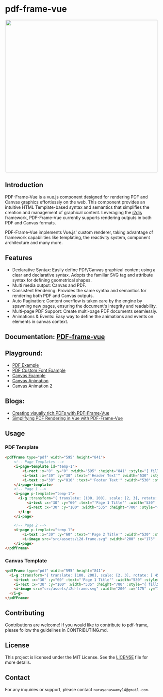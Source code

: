 # pdf-frame-vue

<p align="center">
  <img src="https://github.com/I2Djs/pdf-frame/blob/main/assets/pdf-frame.svg?raw=true" width=500>
</p>

## Introduction

PDF-Frame-Vue is a vue.js component designed for rendering PDF and Canvas graphics effortlessly on the web. This component provides an intuitive HTML Template-based syntax and semantics that simplifies the creation and management of graphical content. Leveraging the [i2djs](https://github.com/I2Djs/I2Djs) framework, PDF-Frame-Vue currently supports rendering outputs in both PDF and Canvas formats.

PDF-Frame-Vue implements Vue.js' custom renderer, taking advantage of framework capabilities like templating, the reactivity system, component architecture and many more.

## Features

* Declarative Syntax: Easily define PDF/Canvas graphical content using a clear and declarative syntax. Adopts the familiar SVG tag and attribute syntax for defining geometrical shapes.
* Multi media output: Canvas and PDF.
* Consistent Rendering: Provides the same syntax and semantics for rendering both PDF and Canvas outputs.
* Auto Pagination: Content overflow is taken care by the engine by spawning new pages, ensuring the document's integrity and readability.
* Multi-page PDF Support: Create multi-page PDF documents seamlessly.
* Animations & Events: Easy way to define the animations and events on elements in canvas context.

## Documentation: [PDF-frame-vue](https://github.com/I2Djs/pdf-frame/wiki/pdf%E2%80%90frame%E2%80%90vue)
  
## Playground:
  * [PDF Example](https://stackblitz.com/edit/pdf-frame-vuejs?embed=1&file=src%2FApp.vue)
  * [PDF Custom Font Example](https://stackblitz.com/edit/pdf-frame-vuejs-67yqev)
  * [Canvas Example](https://stackblitz.com/edit/pdf-frame-vuejs-canvas?embed=1&file=src%2FApp.vue)
  * [Canvas Animation](https://stackblitz.com/edit/pdf-frame-vuejs-canvas-qp1rhy?file=src%2FApp.vue)
  * [Canvas Animation 2](https://stackblitz.com/edit/pdf-frame-vuejs-canvas-ragz9p?file=src%2FApp.vue)

## Blogs:
  * [Creating visually rich PDFs with PDF-Frame-Vue](https://nswamy14.hashnode.dev/creating-visually-rich-pdfs-with-pdf-frame-vue)
  * [Simplifying PDF Rendering in Vue with PDF-Frame-Vue](https://nswamy14.hashnode.dev/pdf-rendering-made-easy-with-pdf-frame-vue)

## Usage
### PDF Template
```html
<pdfFrame type="pdf" width="595" height="841">
    <!-- Page Templates -->
    <i-page-template id="temp-1">
        <i-rect :x="0" :y="0" :width="595" :height="841" :style="{ fillStyle:'#ffffff' }"></i-rect>
        <i-text :x="30" :y="30" :text="'Header Text'" :width="530" :style="{font: '15px Arial'}"></i-text>
        <i-text :x="30" :y="810" :text="'Footer Text'" :width="530" :style="{font: '15px Arial'}"></i-text>
    </i-page-template>
    <!-- Page 1 -->
    <i-page p-template="temp-1">
      <i-g :transform="{ translate: [100, 200], scale: [2, 3], rotate: [ 45, 0, 0] }">
          <i-text :x="30" :y="60" :text="'Page 1 Title'" :width="530" :style="{font: '25px Arial', align: 'center'}"></i-text>
          <i-rect :x="30" :y="100" :width="535" :height="700" :style="{ fillStyle:'#f0f0f0' }"></i-rect>
      </i-g>
    </i-page>
    
    <!-- Page 2 -->
    <i-page p-template="temp-1">
        <i-text :x="30" :y="60" :text="'Page 2 Title'" :width="530" :style="{font: '25px Arial', align: 'center'}"></i-text>
        <i-image src="src/assets/i2d-frame.svg" :width="200" :x="175" :y="100"></i-image>
    </i-page> 
</pdfFrame>
```

### Canvas Template
```html
<pdfFrame type="pdf" width="595" height="841">
  <i-g :transform="{ translate: [100, 200], scale: [2, 3], rotate: [ 45, 0, 0] }">
    <i-text :x="30" :y="60" :text="'Page 1 Title'" :width="530" :style="{font: '25px Arial', align: 'center'}"></i-text>
    <i-rect :x="30" :y="100" :width="535" :height="700" :style="{ fillStyle:'#f0f0f0' }"></i-rect>
    <i-image src="src/assets/i2d-frame.svg" :width="200" :x="175" :y="100"></i-image>
  </i-g>
</pdfFrame>
```

## Contributing
Contributions are welcome! If you would like to contribute to pdf-frame, please follow the guidelines in CONTRIBUTING.md.

## License
This project is licensed under the MIT License. See the [LICENSE](https://raw.githubusercontent.com/I2Djs/pdf-frame/main/LICENSE) file for more details.

## Contact
For any inquiries or support, please contact `narayanaswamy14@gmail.com`.
